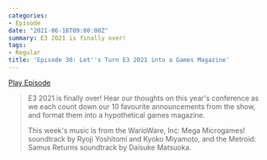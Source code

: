 ```yaml
---
categories:
- Episode
date: "2021-06-18T09:00:00Z"
summary: E3 2021 is finally over!
tags:
- Regular
title: 'Episode 30: Let''s Turn E3 2021 into a Games Magazine'
---
```


[Play Episode](https://shows.acast.com/the-back-page-a-video-games-podcast/episodes/6249ec71be92a6001320e9bc)
> E3 2021 is finally over! Hear our thoughts on this year's conference as we each count down our 10 favourite announcements from the show, and format them into a hypothetical games magazine.
>
> This week's music is from the WarioWare, Inc: Mega Microgames! soundtrack by Ryoji Yoshitomi and Kyoko Miyamoto, and the Metroid: Samus Returns soundtrack by Daisuke Matsuoka.